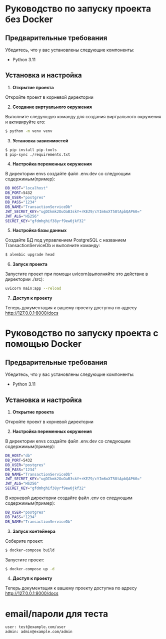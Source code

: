 # Руководство по запуску проекта без Docker

## Предварительные требования

Убедитесь, что у вас установлены следующие компоненты:
- Python 3.11

## Установка и настройка

1. **Открытие проекта**

Откройте проект в корневой директории

2. **Создание виртуального окружения**

Выполните следующую команду для создания виртуального окружения и активируйте его:
```bash
$ python -m venv venv
```

3. **Установка зависимостей**
```bash
$ pip install pip-tools
$ pip-sync ./requirements.txt
```

4. **Настройка переменных окружения**

В директории envs создайте файл .env.dev со следующим содержимым(пример):
```bash
DB_HOST="localhost"
DB_PORT=5432
DB_USER="postgres"
DB_PASS="1234"
DB_NAME="TransactionServiceDb"
JWT_SECRET_KEY="ugDIkmk2OuOaB3skY+rKEZ9/cYIm6oXT58tApbQAP60="
JWT_ALG="HS256"
SECRET_KEY="gfdmhghif38yrf9ew0jkf32"
```

5. **Настройка базы данных**

Создайте БД под управлением PostgreSQL с названием TransactionServiceDb и выполните команду:
```bash
$ alembic upgrade head
```

6. **Запуск проекта**

Запустите проект при помощи uvicorn(выполняйте это действие в директории ./src):
```bash
uvicorn main:app --reload
```

7. **Доступ к проекту**

Теперь документация к вашему проекту доступна по адресу http://127.0.0.1:8000/docs



# Руководство по запуску проекта с помощью Docker

## Предварительные требования

Убедитесь, что у вас установлены следующие компоненты:
- Python 3.11

## Установка и настройка

1. **Открытие проекта**

Откройте проект в корневой директории

2. **Настройка переменных окружения**

В директории envs создайте файл .env.dev со следующим содержимым(пример):
```bash
DB_HOST="db"
DB_PORT=5432
DB_USER="postgres"
DB_PASS="1234"
DB_NAME="TransactionServiceDb"
JWT_SECRET_KEY="ugDIkmk2OuOaB3skY+rKEZ9/cYIm6oXT58tApbQAP60="
JWT_ALG="HS256"
SECRET_KEY="gfdmhghif38yrf9ew0jkf32"
```

В корневой директории создайте файл .env со следующим содержимым(пример):
```bash
DB_USER="postgres"
DB_PASS="1234"
DB_NAME="TransactionServiceDb"
```

3. **Запуск контейнера**

Соберите проект:
```bash
$ docker-compose build
```
Запустите проект:
```bash
$ docker-compose up -d
```

4. **Доступ к проекту**

Теперь документация к вашему проекту доступна по адресу http://127.0.0.1:8000/docs

# email/пароли для теста
```bash
user: test@example.com/user
admin: admin@example.com/admin
```